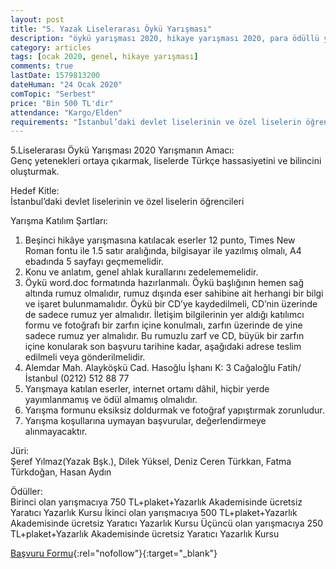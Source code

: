 ```yaml
---
layout: post
title: "5. Yazak Liselerarası Öykü Yarışması"
description: "öykü yarışması 2020, hikaye yarışması 2020, para ödüllü yarışmalar"
category: articles
tags: [ocak 2020, genel, hikaye yarışması]
comments: true
lastDate: 1579813200
dateHuman: "24 Ocak 2020"
comTopic: "Serbest"
price: "Bin 500 TL'dir"
attendance: "Kargo/Elden"
requirements: "İstanbul’daki devlet liselerinin ve özel liselerin öğrencileri"
---
```


5.Liselerarası Öykü Yarışması 2020
Yarışmanın Amacı:  
Genç yetenekleri ortaya çıkarmak, liselerde Türkçe hassasiyetini ve bilincini oluşturmak.

Hedef Kitle:  
İstanbul’daki devlet liselerinin ve özel liselerin öğrencileri

Yarışma Katılım Şartları:  
1. Beşinci hikâye yarışmasına katılacak eserler 12 punto, Times New Roman fontu ile 1.5 satır aralığında, bilgisayar ile yazılmış olmalı, A4 ebadında 5 sayfayı geçmemelidir.
2. Konu ve anlatım, genel ahlak kurallarını zedelememelidir.
3. Öykü word.doc formatında hazırlanmalı. Öykü başlığının hemen sağ altında rumuz olmalıdır, rumuz dışında eser sahibine ait herhangi bir bilgi ve işaret bulunmamalıdır. Öykü bir CD’ye kaydedilmeli, CD’nin üzerinde de sadece rumuz yer almalıdır. İletişim bilgilerinin yer aldığı katılımcı formu ve fotoğrafı bir zarfın içine konulmalı, zarfın üzerinde de yine sadece rumuz yer almalıdır. Bu rumuzlu zarf ve CD, büyük bir zarfın içine konularak son başvuru tarihine kadar, aşağıdaki adrese teslim edilmeli veya gönderilmelidir.
4. Alemdar Mah. Alayköşkü Cad. Hasoğlu İşhanı K: 3 Cağaloğlu Fatih/İstanbul (0212) 512 88 77
5. Yarışmaya katılan eserler, internet ortamı dâhil, hiçbir yerde yayımlanmamış ve ödül almamış olmalıdır.
6. Yarışma formunu eksiksiz doldurmak ve fotoğraf yapıştırmak zorunludur.
7. Yarışma koşullarına uymayan başvurular, değerlendirmeye alınmayacaktır.

Jüri:  
Şeref Yılmaz(Yazak Bşk.), Dilek Yüksel, Deniz Ceren Türkkan, Fatma Türkdoğan, Hasan Aydın

Ödüller:  
Birinci olan yarışmacıya 750 TL+plaket+Yazarlık Akademisinde ücretsiz Yaratıcı Yazarlık Kursu
İkinci olan yarışmacıya 500 TL+plaket+Yazarlık Akademisinde ücretsiz Yaratıcı Yazarlık Kursu
Üçüncü olan yarışmacıya 250 TL+plaket+Yazarlık Akademisinde ücretsiz Yaratıcı Yazarlık Kursu

[Başvuru Formu](https://firebasestorage.googleapis.com/v0/b/edebiyat-yarismalari.appspot.com/o/yazak-5-liselerarasi-oyku-yarismasi-2020.doc?alt=media&token=48de25cb-34db-4605-a0cf-d8211d5721f8){:rel="nofollow"}{:target="_blank"}